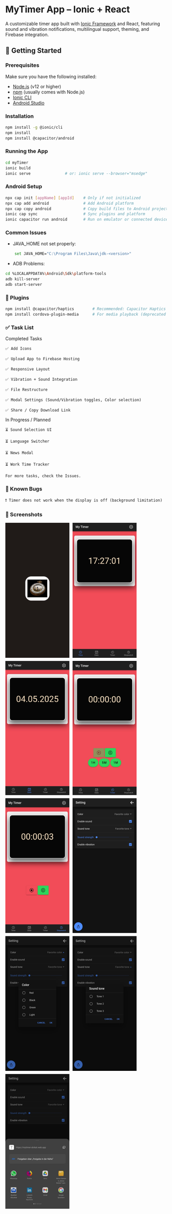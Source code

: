 # MyTimer App – Ionic + React

A customizable timer app built with [Ionic Framework](https://ionicframework.com/) and React, featuring sound and vibration notifications, multilingual support, theming, and Firebase integration.

## 🚀 Getting Started

### Prerequisites

Make sure you have the following installed:

- [Node.js](https://nodejs.org/) (v12 or higher)
- [npm](https://www.npmjs.com/) (usually comes with Node.js)
- [Ionic CLI](https://ionicframework.com/docs/cli)
- [Android Studio](https://developer.android.com/studio)

### Installation

```bash
npm install -g @ionic/cli
npm install
npm install @capacitor/android
```

### Running the App
```bash
cd myTimer
ionic build
ionic serve               # or: ionic serve --browser="msedge"
```

### Android Setup
```bash
npx cap init [appName] [appId]    # Only if not initialized
npx cap add android               # Add Android platform
npx cap copy android              # Copy build files to Android project
ionic cap sync                    # Sync plugins and platform
ionic capacitor run android       # Run on emulator or connected device
```

### Common Issues

- JAVA_HOME not set properly:
```bash
    set JAVA_HOME="C:\Program Files\Java\jdk-<version>"
```
- ADB Problems:
```bash
cd %LOCALAPPDATA%\Android\Sdk\platform-tools
adb kill-server
adb start-server
```

### 🔌 Plugins
```bash
npm install @capacitor/haptics        # Recommended: Capacitor Haptics for vibration
npm install cordova-plugin-media      # For media playback (deprecated but used)
```

### ✅ Task List

Completed Tasks

    ✅ Add Icons

    ✅ Upload App to Firebase Hosting

    ✅ Responsive Layout

    ✅ Vibration + Sound Integration

    ✅ File Restructure

    ✅ Modal Settings (Sound/Vibration toggles, Color selection)

    ✅ Share / Copy Download Link

In Progress / Planned

    ⏳ Sound Selection UI

    ⏳ Language Switcher

    ⏳ News Modal

    ⏳ Work Time Tracker

    For more tasks, check the Issues.

### 🐛 Known Bugs

    ❗ Timer does not work when the display is off (background limitation)


### 📸 Screenshots

<div style="display: flex; gap: 10px; flex-wrap: wrap;">
  <img src="Bilder/Icon.jpeg" alt="Icon" width="200" />
  <img src="Bilder/time.jpeg" alt="Home" width="200" />
  <img src="Bilder/date.jpeg" alt="Datum" width="200" />
  <img src="Bilder/timer.jpeg" alt="Timer" width="200" />
  <img src="Bilder/Stopwatch.jpeg" alt="Stopwatch" width="200" />
  <img src="Bilder/setting.jpeg" alt="Setting" width="200" />
  <img src="Bilder/color.jpeg" alt="Hintergrundfarben" width="200" />
  <img src="Bilder/sound.jpeg" alt="Kingtone" width="200" />
  <img src="Bilder/share.jpeg" alt="Share Button" width="200" />
</div>
